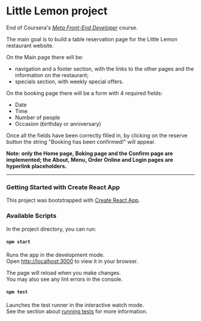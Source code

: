 # **Little Lemon project**
End of Coursera's [*Meta Front-End Developer*](https://www.coursera.org/professional-certificates/meta-front-end-developer) course.

The main goal is to build a table reservation page for the Little Lemon restaurant website. 

On the Main page there will be:
- navigation and a footer section, with the links to the other pages and the information on the restaurant;
- specials section, with weekly special offers.
  
On the booking page there will be a form with 4 required fields:
- Date
- Time
- Number of people
- Occasion (birthday or anniversary)

Once all the fields have been correctly filled in, by clicking on the reserve button the string "Booking has been confirmed!" will appear.

**Note: only the Home page, Boking page and the Confirm page are implemented; the About, Menu, Order Online and Login pages are hyperlink placeholders.**


---
### Getting Started with Create React App

This project was bootstrapped with [Create React App](https://github.com/facebook/create-react-app).

### Available Scripts

In the project directory, you can run:

#### `npm start`

Runs the app in the development mode.\
Open [http://localhost:3000](http://localhost:3000) to view it in your browser.

The page will reload when you make changes.\
You may also see any lint errors in the console.

#### `npm test`

Launches the test runner in the interactive watch mode.\
See the section about [running tests](https://facebook.github.io/create-react-app/docs/running-tests) for more information.
